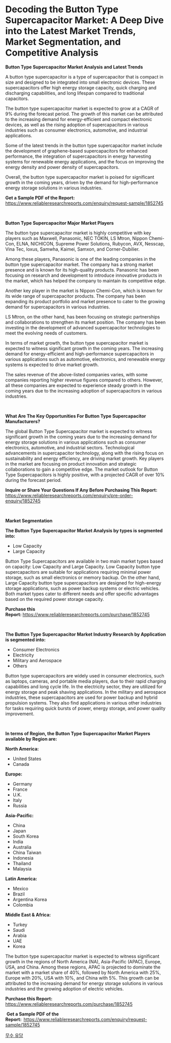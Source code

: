 <p><h1>Decoding the Button Type Supercapacitor Market: A Deep Dive into the Latest Market Trends, Market Segmentation, and Competitive Analysis</h1></p><p><strong>Button Type Supercapacitor Market Analysis and Latest Trends</strong></p>
<p><p>A button type supercapacitor is a type of supercapacitor that is compact in size and designed to be integrated into small electronic devices. These supercapacitors offer high energy storage capacity, quick charging and discharging capabilities, and long lifespan compared to traditional capacitors. </p><p>The button type supercapacitor market is expected to grow at a CAGR of 9% during the forecast period. The growth of this market can be attributed to the increasing demand for energy-efficient and compact electronic devices, as well as the rising adoption of supercapacitors in various industries such as consumer electronics, automotive, and industrial applications.</p><p>Some of the latest trends in the button type supercapacitor market include the development of graphene-based supercapacitors for enhanced performance, the integration of supercapacitors in energy harvesting systems for renewable energy applications, and the focus on improving the energy density and power density of supercapacitors.</p><p>Overall, the button type supercapacitor market is poised for significant growth in the coming years, driven by the demand for high-performance energy storage solutions in various industries.</p></p>
<p><strong>Get a Sample PDF of the Report:&nbsp;</strong> <a href="https://www.reliableresearchreports.com/enquiry/request-sample/1852745">https://www.reliableresearchreports.com/enquiry/request-sample/1852745</a></p>
<p>&nbsp;</p>
<p><strong>Button Type Supercapacitor Major Market Players</strong></p>
<p><p>The button type supercapacitor market is highly competitive with key players such as Maxwell, Panasonic, NEC TOKIN, LS Mtron, Nippon Chemi-Con, ELNA, NICHICON, Supreme Power Solutions, Rubycon, AVX, Nesscap, Vina Tec, Ioxus, Samwha, Kaimei, Samxon, and Corner-Dubilier.</p><p>Among these players, Panasonic is one of the leading companies in the button type supercapacitor market. The company has a strong market presence and is known for its high-quality products. Panasonic has been focusing on research and development to introduce innovative products in the market, which has helped the company to maintain its competitive edge.</p><p>Another key player in the market is Nippon Chemi-Con, which is known for its wide range of supercapacitor products. The company has been expanding its product portfolio and market presence to cater to the growing demand for supercapacitors in various industries.</p><p>LS Mtron, on the other hand, has been focusing on strategic partnerships and collaborations to strengthen its market position. The company has been investing in the development of advanced supercapacitor technologies to meet the evolving needs of customers.</p><p>In terms of market growth, the button type supercapacitor market is expected to witness significant growth in the coming years. The increasing demand for energy-efficient and high-performance supercapacitors in various applications such as automotive, electronics, and renewable energy systems is expected to drive market growth.</p><p>The sales revenue of the above-listed companies varies, with some companies reporting higher revenue figures compared to others. However, all these companies are expected to experience steady growth in the coming years due to the increasing adoption of supercapacitors in various industries.</p></p>
<p>&nbsp;</p>
<p><strong>What Are The Key Opportunities For Button Type Supercapacitor Manufacturers?</strong></p>
<p><p>The global Button Type Supercapacitor market is expected to witness significant growth in the coming years due to the increasing demand for energy storage solutions in various applications such as consumer electronics, automotive, and industrial sectors. Technological advancements in supercapacitor technology, along with the rising focus on sustainability and energy efficiency, are driving market growth. Key players in the market are focusing on product innovation and strategic collaborations to gain a competitive edge. The market outlook for Button Type Supercapacitors is highly positive, with a projected CAGR of over 10% during the forecast period.</p></p>
<p><strong>Inquire or Share Your Questions If Any Before Purchasing This Report:</strong> <a href="https://www.reliableresearchreports.com/enquiry/pre-order-enquiry/1852745">https://www.reliableresearchreports.com/enquiry/pre-order-enquiry/1852745</a></p>
<p>&nbsp;</p>
<p><strong>Market Segmentation</strong></p>
<p><strong>The Button Type Supercapacitor Market Analysis by types is segmented into:</strong></p>
<p><ul><li>Low Capacity</li><li>Large Capacity</li></ul></p>
<p><p>Button Type Supercapacitors are available in two main market types based on capacity: Low Capacity and Large Capacity. Low Capacity button type supercapacitors are suitable for applications requiring minimal power storage, such as small electronics or memory backup. On the other hand, Large Capacity button type supercapacitors are designed for high-energy storage applications, such as power backup systems or electric vehicles. Both market types cater to different needs and offer specific advantages based on the required power storage capacity.</p></p>
<p><strong>Purchase this Report:&nbsp;</strong><a href="https://www.reliableresearchreports.com/purchase/1852745">https://www.reliableresearchreports.com/purchase/1852745</a></p>
<p>&nbsp;</p>
<p><strong>The Button Type Supercapacitor Market Industry Research by Application is segmented into:</strong></p>
<p><ul><li>Consumer Electronics</li><li>Electricity</li><li>Military and Aerospace</li><li>Others</li></ul></p>
<p><p>Button type supercapacitors are widely used in consumer electronics, such as laptops, cameras, and portable media players, due to their rapid charging capabilities and long cycle life. In the electricity sector, they are utilized for energy storage and peak shaving applications. In the military and aerospace industries, these supercapacitors are used for power backup and hybrid propulsion systems. They also find applications in various other industries for tasks requiring quick bursts of power, energy storage, and power quality improvement.</p></p>
<p>&nbsp;</p>
<p><strong>In terms of Region, the Button Type Supercapacitor Market Players available by Region are:</strong></p>
<p>
    <p> <strong> North America: </strong>
        <ul>
            <li>United States</li>
            <li>Canada</li>
        </ul>
        </p> 
    <p> <strong> Europe: </strong>
        <ul>
            <li>Germany</li>
            <li>France</li>
            <li>U.K.</li>
            <li>Italy</li>
            <li>Russia</li>
        </ul>
        </p> 
    <p> <strong> Asia-Pacific: </strong>
        <ul>
            <li>China</li>
            <li>Japan</li>
            <li>South Korea</li>
            <li>India</li>
            <li>Australia</li>
            <li>China Taiwan</li>
            <li>Indonesia</li>
            <li>Thailand</li>
            <li>Malaysia</li>
        </ul>
        </p> 
    <p> <strong> Latin America: </strong>
        <ul>
            <li>Mexico</li>
            <li>Brazil</li>
            <li>Argentina Korea</li>
            <li>Colombia</li>
        </ul>
        </p> 
    <p> <strong> Middle East & Africa: </strong>
        <ul>
            <li>Turkey</li>
            <li>Saudi</li>
            <li>Arabia</li>
            <li>UAE</li>
            <li>Korea</li>
        </ul>
    </p>
    </p>
<p><p>The button type supercapacitor market is expected to witness significant growth in the regions of North America (NA), Asia-Pacific (APAC), Europe, USA, and China. Among these regions, APAC is projected to dominate the market with a market share of 40%, followed by North America with 25%, Europe with 20%, USA with 10%, and China with 5%. This growth can be attributed to the increasing demand for energy storage solutions in various industries and the growing adoption of electric vehicles.</p></p>
<p><strong>Purchase this Report: </strong><a href="https://www.reliableresearchreports.com/purchase/1852745">https://www.reliableresearchreports.com/purchase/1852745</a></p>
<p>&nbsp;<strong>Get a Sample PDF of the Report:&nbsp;&nbsp;</strong><a href="https://www.reliableresearchreports.com/enquiry/request-sample/1852745">https://www.reliableresearchreports.com/enquiry/request-sample/1852745</a></p>
<p><strong></strong></p>
<p><p><a href="https://github.com/jntpkh496620/Market-Research-Report-List-1/blob/main/222962612563.md">무수 유당</a></p></p>